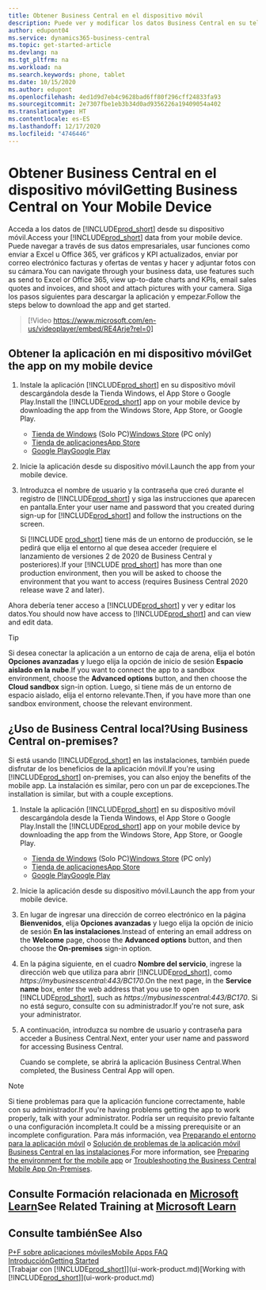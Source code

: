 ```yaml
---
title: Obtener Business Central en el dispositivo móvil
description: Puede ver y modificar los datos Business Central en su teléfono o tableta.
author: edupont04
ms.service: dynamics365-business-central
ms.topic: get-started-article
ms.devlang: na
ms.tgt_pltfrm: na
ms.workload: na
ms.search.keywords: phone, tablet
ms.date: 10/15/2020
ms.author: edupont
ms.openlocfilehash: 4ed1d9d7eb4c9628bad6ff80f296cff24833fa93
ms.sourcegitcommit: 2e7307fbe1eb3b34d0ad9356226a19409054a402
ms.translationtype: HT
ms.contentlocale: es-ES
ms.lasthandoff: 12/17/2020
ms.locfileid: "4746446"
---
```

# <a name="getting-business-central-on-your-mobile-device"></a><span data-ttu-id="0fc6e-103">Obtener Business Central en el dispositivo móvil</span><span class="sxs-lookup"><span data-stu-id="0fc6e-103">Getting Business Central on Your Mobile Device</span></span>

<span data-ttu-id="0fc6e-104">Acceda a los datos de [!INCLUDE[prod_short](includes/prod_short.md)] desde su dispositivo móvil.</span><span class="sxs-lookup"><span data-stu-id="0fc6e-104">Access your [!INCLUDE[prod_short](includes/prod_short.md)] data from your mobile device.</span></span> <span data-ttu-id="0fc6e-105">Puede navegar a través de sus datos empresariales, usar funciones como enviar a Excel u Office 365, ver gráficos y KPI actualizados, enviar por correo electrónico facturas y ofertas de ventas y hacer y adjuntar fotos con su cámara.</span><span class="sxs-lookup"><span data-stu-id="0fc6e-105">You can navigate through your business data, use features such as send to Excel or Office 365, view up-to-date charts and KPIs, email sales quotes and invoices, and shoot and attach pictures with your camera.</span></span> <span data-ttu-id="0fc6e-106">Siga los pasos siguientes para descargar la aplicación y empezar.</span><span class="sxs-lookup"><span data-stu-id="0fc6e-106">Follow the steps below to download the app and get started.</span></span>

> [!Video https://www.microsoft.com/en-us/videoplayer/embed/RE4Arje?rel=0]

## <a name="get-the-app-on-my-mobile-device"></a><span data-ttu-id="0fc6e-107">Obtener la aplicación en mi dispositivo móvil</span><span class="sxs-lookup"><span data-stu-id="0fc6e-107">Get the app on my mobile device</span></span>

1. <span data-ttu-id="0fc6e-108">Instale la aplicación [!INCLUDE[prod_short](includes/prod_short.md)] en su dispositivo móvil descargándola desde la Tienda Windows, el App Store o Google Play.</span><span class="sxs-lookup"><span data-stu-id="0fc6e-108">Install the [!INCLUDE[prod_short](includes/prod_short.md)] app on your mobile device by downloading the app from the Windows Store, App Store, or Google Play.</span></span>  

   - <span data-ttu-id="0fc6e-109">[Tienda de Windows](https://go.microsoft.com/fwlink/?LinkId=734848) (Solo PC)</span><span class="sxs-lookup"><span data-stu-id="0fc6e-109">[Windows Store](https://go.microsoft.com/fwlink/?LinkId=734848) (PC only)</span></span>
   - [<span data-ttu-id="0fc6e-110">Tienda de aplicaciones</span><span class="sxs-lookup"><span data-stu-id="0fc6e-110">App Store</span></span>](https://go.microsoft.com/fwlink/?LinkId=734847)
   - [<span data-ttu-id="0fc6e-111">Google Play</span><span class="sxs-lookup"><span data-stu-id="0fc6e-111">Google Play</span></span>](https://go.microsoft.com/fwlink/?LinkId=734849)
2. <span data-ttu-id="0fc6e-112">Inicie la aplicación desde su dispositivo móvil.</span><span class="sxs-lookup"><span data-stu-id="0fc6e-112">Launch the app from your mobile device.</span></span>
3. <span data-ttu-id="0fc6e-113">Introduzca el nombre de usuario y la contraseña que creó durante el registro de [!INCLUDE[prod_short](includes/prod_short.md)] y siga las instrucciones que aparecen en pantalla.</span><span class="sxs-lookup"><span data-stu-id="0fc6e-113">Enter your user name and password that you created during sign-up for [!INCLUDE[prod_short](includes/prod_short.md)] and follow the instructions on the screen.</span></span>

    <span data-ttu-id="0fc6e-114">Si [!INCLUDE [prod_short](includes/prod_short.md)] tiene más de un entorno de producción, se le pedirá que elija el entorno al que desea acceder (requiere el lanzamiento de versiones 2 de 2020 de Business Central y posteriores).</span><span class="sxs-lookup"><span data-stu-id="0fc6e-114">If your [!INCLUDE [prod_short](includes/prod_short.md)] has more than one production environment, then you will be asked to choose the environment that you want to access (requires Business Central 2020 release wave 2 and later).</span></span>

<span data-ttu-id="0fc6e-115">Ahora debería tener acceso a [!INCLUDE[prod_short](includes/prod_short.md)] y ver y editar los datos.</span><span class="sxs-lookup"><span data-stu-id="0fc6e-115">You should now have access to [!INCLUDE[prod_short](includes/prod_short.md)] and can view and edit data.</span></span>  

> [!TIP]
> <span data-ttu-id="0fc6e-116">Si desea conectar la aplicación a un entorno de caja de arena, elija el botón **Opciones avanzadas** y luego elija la opción de inicio de sesión **Espacio aislado en la nube**.</span><span class="sxs-lookup"><span data-stu-id="0fc6e-116">If you want to connect the app to a sandbox environment, choose the **Advanced options** button, and then choose the **Cloud sandbox** sign-in option.</span></span> <span data-ttu-id="0fc6e-117">Luego, si tiene más de un entorno de espacio aislado, elija el entorno relevante.</span><span class="sxs-lookup"><span data-stu-id="0fc6e-117">Then, if you have more than one sandbox environment, choose the relevant environment.</span></span>

## <a name="using-business-central-on-premises"></a><span data-ttu-id="0fc6e-118">¿Uso de Business Central local?</span><span class="sxs-lookup"><span data-stu-id="0fc6e-118">Using Business Central on-premises?</span></span>

<span data-ttu-id="0fc6e-119">Si está usando [!INCLUDE[prod_short](includes/prod_short.md)] en las instalaciones, también puede disfrutar de los beneficios de la aplicación móvil.</span><span class="sxs-lookup"><span data-stu-id="0fc6e-119">If you're using [!INCLUDE[prod_short](includes/prod_short.md)] on-premises, you can also enjoy the benefits of the mobile app.</span></span> <span data-ttu-id="0fc6e-120">La instalación es similar, pero con un par de excepciones.</span><span class="sxs-lookup"><span data-stu-id="0fc6e-120">The installation is similar, but with a couple exceptions.</span></span>

1. <span data-ttu-id="0fc6e-121">Instale la aplicación [!INCLUDE[prod_short](includes/prod_short.md)] en su dispositivo móvil descargándola desde la Tienda Windows, el App Store o Google Play.</span><span class="sxs-lookup"><span data-stu-id="0fc6e-121">Install the [!INCLUDE[prod_short](includes/prod_short.md)] app on your mobile device by downloading the app from the Windows Store, App Store, or Google Play.</span></span>  

   - <span data-ttu-id="0fc6e-122">[Tienda de Windows](https://go.microsoft.com/fwlink/?LinkId=734848) (Solo PC)</span><span class="sxs-lookup"><span data-stu-id="0fc6e-122">[Windows Store](https://go.microsoft.com/fwlink/?LinkId=734848) (PC only)</span></span>
   - [<span data-ttu-id="0fc6e-123">Tienda de aplicaciones</span><span class="sxs-lookup"><span data-stu-id="0fc6e-123">App Store</span></span>](https://go.microsoft.com/fwlink/?LinkId=734847)
   - [<span data-ttu-id="0fc6e-124">Google Play</span><span class="sxs-lookup"><span data-stu-id="0fc6e-124">Google Play</span></span>](https://go.microsoft.com/fwlink/?LinkId=734849)
2. <span data-ttu-id="0fc6e-125">Inicie la aplicación desde su dispositivo móvil.</span><span class="sxs-lookup"><span data-stu-id="0fc6e-125">Launch the app from your mobile device.</span></span>
3. <span data-ttu-id="0fc6e-126">En lugar de ingresar una dirección de correo electrónico en la página **Bienvenidos**, elija **Opciones avanzadas** y luego elija la opción de inicio de sesión **En las instalaciones**.</span><span class="sxs-lookup"><span data-stu-id="0fc6e-126">Instead of entering an email address on the **Welcome** page, choose the **Advanced options** button, and then choose the **On-premises** sign-in option.</span></span>
4. <span data-ttu-id="0fc6e-127">En la página siguiente, en el cuadro **Nombre del servicio**, ingrese la dirección web que utiliza para abrir [!INCLUDE[prod_short](includes/prod_short.md)], como *https://mybusinesscentral:443/BC170*.</span><span class="sxs-lookup"><span data-stu-id="0fc6e-127">On the next page, in the **Service name** box, enter the web address that you use to open [!INCLUDE[prod_short](includes/prod_short.md)], such as *https://mybusinesscentral:443/BC170*.</span></span> <span data-ttu-id="0fc6e-128">Si no está seguro, consulte con su administrador.</span><span class="sxs-lookup"><span data-stu-id="0fc6e-128">If you're not sure, ask your administrator.</span></span>
5. <span data-ttu-id="0fc6e-129">A continuación, introduzca su nombre de usuario y contraseña para acceder a Business Central.</span><span class="sxs-lookup"><span data-stu-id="0fc6e-129">Next, enter your user name and password for accessing Business Central.</span></span>

   <span data-ttu-id="0fc6e-130">Cuando se complete, se abrirá la aplicación Business Central.</span><span class="sxs-lookup"><span data-stu-id="0fc6e-130">When completed, the Business Central App will open.</span></span>

> [!NOTE]
> <span data-ttu-id="0fc6e-131">Si tiene problemas para que la aplicación funcione correctamente, hable con su administrador.</span><span class="sxs-lookup"><span data-stu-id="0fc6e-131">If you're having problems getting the app to work properly, talk with your administrator.</span></span> <span data-ttu-id="0fc6e-132">Podría ser un requisito previo faltante o una configuración incompleta.</span><span class="sxs-lookup"><span data-stu-id="0fc6e-132">It could be a missing prerequisite or an incomplete configuration.</span></span> <span data-ttu-id="0fc6e-133">Para más información, vea [Preparando el entorno para la aplicación móvil](/dynamics365/business-central/dev-itpro/deployment/install-business-central-app#prereqs) o [Solución de problemas de la aplicación móvil Business Central en las instalaciones](/dynamics365/business-central/dev-itpro/developer/devenv-troubleshooting-the-mobile-app).</span><span class="sxs-lookup"><span data-stu-id="0fc6e-133">For more information, see  [Preparing the environment for the mobile app](/dynamics365/business-central/dev-itpro/deployment/install-business-central-app#prereqs) or [Troubleshooting the Business Central Mobile App On-Premises](/dynamics365/business-central/dev-itpro/developer/devenv-troubleshooting-the-mobile-app).</span></span>

## <a name="see-related-training-at-microsoft-learn"></a><span data-ttu-id="0fc6e-134">Consulte Formación relacionada en [Microsoft Learn](/learn/modules/alternative-interfaces-dynamics-365-business-central/index)</span><span class="sxs-lookup"><span data-stu-id="0fc6e-134">See Related Training at [Microsoft Learn](/learn/modules/alternative-interfaces-dynamics-365-business-central/index)</span></span>

## <a name="see-also"></a><span data-ttu-id="0fc6e-135">Consulte también</span><span class="sxs-lookup"><span data-stu-id="0fc6e-135">See Also</span></span>

[<span data-ttu-id="0fc6e-136">P+F sobre aplicaciones móviles</span><span class="sxs-lookup"><span data-stu-id="0fc6e-136">Mobile Apps FAQ</span></span>](ui-mobile-faq.md)  
[<span data-ttu-id="0fc6e-137">Introducción</span><span class="sxs-lookup"><span data-stu-id="0fc6e-137">Getting Started</span></span>](product-get-started.md)  
<span data-ttu-id="0fc6e-138">[Trabajar con [!INCLUDE[prod_short](includes/prod_short.md)]](ui-work-product.md)</span><span class="sxs-lookup"><span data-stu-id="0fc6e-138">[Working with [!INCLUDE[prod_short](includes/prod_short.md)]](ui-work-product.md)</span></span>  
